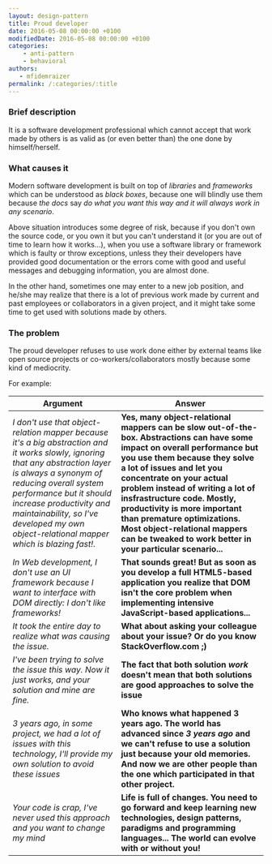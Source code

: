 ```yaml
---
layout: design-pattern
title: Proud developer
date: 2016-05-08 00:00:00 +0100
modifiedDate: 2016-05-08 00:00:00 +0100
categories:
    - anti-pattern
    - behavioral
authors: 
   - mfidemraizer
permalink: /:categories/:title
---
```


### Brief description

It is a software development professional which cannot accept that work made by others is as valid as (or even better than) the one done by himself/herself.

### What causes it

Modern software development is built on top of *libraries* and *frameworks* which can be understood as *black boxes*, because one will blindly use them because *the docs* say *do what you want this way and it will always work in any scenario*. 

Above situation introduces some degree of risk, because if you don't own the source code, or you own it but you can't understand it (or you are out of time to learn how it works...), when you use a software library or framework which is faulty or throw exceptions, unless they their developers have provided good documentation or the errors come with good and useful messages and debugging information, you are almost done.

In the other hand, sometimes one may enter to a new job position, and he/she may realize that there is a lot of previous work made by current and past employees or collaborators in a given project, and it might take some time to get used with solutions made by others.

### The problem

The proud developer refuses to use work done either by external teams like open source projects or co-workers/collaborators mostly because some kind of mediocrity.

For example:

|  Argument  | Answer |
|  --------  | ------ |
| *I don't use that object-relation mapper because it's a big abstraction and it works slowly, ignoring that any abstraction layer is always a synonym of reducing overall system performance but it should increase productivity and maintainability, so I've developed my own object-relational mapper which is blazing fast!*. | **Yes, many object-relational mappers can be slow out-of-the-box. Abstractions can have some impact on overall performance but you use them because they solve a lot of issues and let you concentrate on your actual problem instead of writing a lot of insfrastructure code. Mostly, productivity is more important than premature optimizations. Most object-relational mappers can be tweaked to work better in your particular scenario...** |
| *In Web development, I don't use an UI framework because I want to interface with DOM directly: I don't like frameworks!* | **That sounds great! But as soon as you develop a full HTML5-based application you realize that DOM isn't the core problem when implementing intensive JavaScript-based applications...** |
| *It took the entire day to realize what was causing the issue.* | **What about asking your colleague about your issue? Or do you know StackOverflow.com ;)** |
| *I've been trying to solve the issue this way. Now it just works, and your solution and mine are fine.* | **The fact that both solution *work* doesn't mean that both solutions are good approaches to solve the issue** |
| *3 years ago, in some project, we had a lot of issues with this technology, I'll provide my own solution to avoid these issues* | **Who knows what happened 3 years ago. The world has advanced since *3 years ago* and we can't refuse to use a solution just because your old memories. And now we are other people than the one which participated in that other project.** |
| *Your code is crap, I've never used this approach and you want to change my mind* | **Life is full of changes. You need to go forward and keep learning new technologies, design patterns, paradigms and programming languages... The world can evolve with or without you!** |



